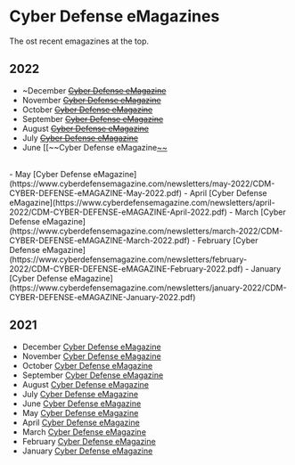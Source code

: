 # Cyber Defense eMagazines

The ost recent emagazines at the top.

## 2022
- ~December [~~Cyber Defense eMagazine~~](https://www.cyberdefensemagazine.com/newsletters/december-2022/CDM-CYBER-DEFENSE-eMAGAZINE-December-2022.pdf)
- November [~~Cyber Defense eMagazine~~](https://www.cyberdefensemagazine.com/newsletters/november-2022/CDM-CYBER-DEFENSE-eMAGAZINE-November-2022.pdf)
- October [~~Cyber Defense eMagazine~~](https://www.cyberdefensemagazine.com/newsletters/october-2022/CDM-CYBER-DEFENSE-eMAGAZINE-October-2022.pdf)
- September [~~Cyber Defense eMagazine~~](https://www.cyberdefensemagazine.com/newsletters/september-2022/CDM-CYBER-DEFENSE-eMAGAZINE-September-2022.pdf)
- August [~~Cyber Defense eMagazine~~](https://www.cyberdefensemagazine.com/newsletters/august-2022/CDM-CYBER-DEFENSE-eMAGAZINE-august-2022.pdf)
- July [~~Cyber Defense eMagazine~~](https://www.cyberdefensemagazine.com/newsletters/july-2022/CDM-CYBER-DEFENSE-eMAGAZINE-July-2022.pdf)
- June [[~~Cyber Defense eMagazine[~~](https://www.cyberdefensemagazine.com/newsletters/may-2022/CDM-CYBER-DEFENSE-eMAGAZINE-June-2022.pdf)
<br>
- May [Cyber Defense eMagazine](https://www.cyberdefensemagazine.com/newsletters/may-2022/CDM-CYBER-DEFENSE-eMAGAZINE-May-2022.pdf)
- April [Cyber Defense eMagazine](https://www.cyberdefensemagazine.com/newsletters/april-2022/CDM-CYBER-DEFENSE-eMAGAZINE-April-2022.pdf)
- March [Cyber Defense eMagazine](https://www.cyberdefensemagazine.com/newsletters/march-2022/CDM-CYBER-DEFENSE-eMAGAZINE-March-2022.pdf)
- February [Cyber Defense eMagazine](https://www.cyberdefensemagazine.com/newsletters/february-2022/CDM-CYBER-DEFENSE-eMAGAZINE-February-2022.pdf)
- January [Cyber Defense eMagazine](https://www.cyberdefensemagazine.com/newsletters/january-2022/CDM-CYBER-DEFENSE-eMAGAZINE-January-2022.pdf)

## 2021
- December [Cyber Defense eMagazine](https://www.cyberdefensemagazine.com/newsletters/december-2021/CDM-CYBER-DEFENSE-eMAGAZINE-December-2021.pdf)
- November [Cyber Defense eMagazine](https://www.cyberdefensemagazine.com/newsletters/november-2021/CDM-CYBER-DEFENSE-eMAGAZINE-November-2021.pdf)
- October [Cyber Defense eMagazine](https://www.cyberdefensemagazine.com/newsletters/october-2021/CDM-CYBER-DEFENSE-eMAGAZINE-October-2021.pdf)
- September [Cyber Defense eMagazine](https://www.cyberdefensemagazine.com/newsletters/september-2021/CDM-CYBER-DEFENSE-eMAGAZINE-September-2021.pdf)
- August [Cyber Defense eMagazine](https://www.cyberdefensemagazine.com/newsletters/august-2021/CDM-CYBER-DEFENSE-eMAGAZINE-august-2021.pdf)
- July [Cyber Defense eMagazine](https://www.cyberdefensemagazine.com/newsletters/july-2021/CDM-CYBER-DEFENSE-eMAGAZINE-July-2021.pdf)
- June [Cyber Defense eMagazine](https://www.cyberdefensemagazine.com/newsletters/june-2021/CDM-CYBER-DEFENSE-eMAGAZINE-June-2021.pdf)
- May [Cyber Defense eMagazine](https://www.cyberdefensemagazine.com/newsletters/may-2021/CDM-CYBER-DEFENSE-eMAGAZINE-May-2021.pdf)
- April [Cyber Defense eMagazine](https://www.cyberdefensemagazine.com/newsletters/april-2021/CDM-CYBER-DEFENSE-eMAGAZINE-April-2021.pdf)
- March [Cyber Defense eMagazine](https://www.cyberdefensemagazine.com/newsletters/march-2021/CDM-CYBER-DEFENSE-eMAGAZINE-March-2021.pdf)
- February [Cyber Defense eMagazine](https://www.cyberdefensemagazine.com/newsletters/february-2021/CDM-CYBER-DEFENSE-eMAGAZINE-February-2021.pdf)
- January [Cyber Defense eMagazine](https://www.cyberdefensemagazine.com/newsletters/january-2021/CDM-CYBER-DEFENSE-eMAGAZINE-January-2021.pdf)

